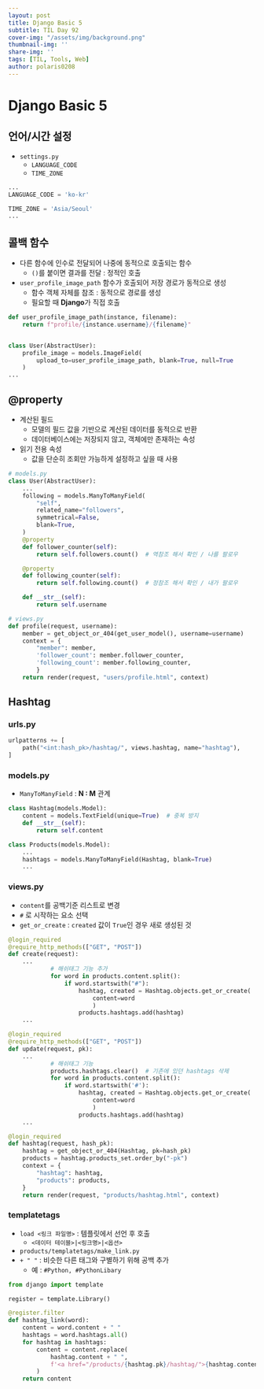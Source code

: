 ```yaml
---
layout: post
title: Django Basic 5
subtitle: TIL Day 92
cover-img: "/assets/img/background.png"
thumbnail-img: ''
share-img: ''
tags: [TIL, Tools, Web]
author: polaris0208
---
```


# Django Basic 5

## 언어/시간 설정
- `settings.py`
  - `LANGUAGE_CODE`
  - `TIME_ZONE` 

```py
...
LANGUAGE_CODE = 'ko-kr'

TIME_ZONE = 'Asia/Seoul'
...
```

## 콜백 함수
- 다른 함수에 인수로 전달되어 나중에 동적으로 호출되는 함수
  - `()`를 붙이면 결과를 전달 : 정적인 호출
- `user_profile_image_path` 함수가 호출되어 저장 경로가 동적으로 생성
  - 함수 객체 자체를 참조 : 동적으로 경로를 생성
  - 필요할 때 **Django**가 직접 호출

```py
def user_profile_image_path(instance, filename):
    return f"profile/{instance.username}/{filename}"


class User(AbstractUser):
    profile_image = models.ImageField(
        upload_to=user_profile_image_path, blank=True, null=True
    )
...
```

## @property
- 계산된 필드
  - 모델의 필드 값을 기반으로 계산된 데이터를 동적으로 반환
  - 데이터베이스에는 저장되지 않고, 객체에만 존재하는 속성
- 읽기 전용 속성
  - 값을 단순히 조회만 가능하게 설정하고 싶을 때 사용

```py
# models.py
class User(AbstractUser):
    ...
    following = models.ManyToManyField(
        "self",
        related_name="followers",
        symmetrical=False,
        blank=True,
    )
    @property
    def follower_counter(self):
        return self.followers.count()  # 역참조 해서 확인 / 나를 팔로우

    @property
    def following_counter(self):
        return self.following.count()  # 정참조 해서 확인 / 내가 팔로우

    def __str__(self):
        return self.username

# views.py
def profile(request, username):
    member = get_object_or_404(get_user_model(), username=username)
    context = {
        "member": member,
        'follower_count': member.follower_counter,
        'following_count': member.following_counter,
        }
    return render(request, "users/profile.html", context)
```

## Hashtag

### urls.py

```py
urlpatterns += [
    path("<int:hash_pk>/hashtag/", views.hashtag, name="hashtag"),
]
```

### models.py
- `ManyToManyField` : **N : M** 관계

```py
class Hashtag(models.Model):
    content = models.TextField(unique=True)  # 중복 방지
    def __str__(self):
        return self.content

class Products(models.Model):
    ...
    hashtags = models.ManyToManyField(Hashtag, blank=True)
    ...
```

### views.py
- `content`를 공백기준 리스트로 변경
- `#` 로 시작하는 요소 선택
- `get_or_create` : `created` 값이 `True`인 경우 새로 생성된 것

```py
@login_required
@require_http_methods(["GET", "POST"])
def create(request):
    ...
            # 해쉬태그 기능 추가
            for word in products.content.split():  
                if word.startswith("#"):  
                    hashtag, created = Hashtag.objects.get_or_create(
                        content=word
                        )
                    products.hashtags.add(hashtag)
    ...  

@login_required
@require_http_methods(["GET", "POST"])
def update(request, pk):
    ...
            # 해쉬태그 기능
            products.hashtags.clear()  # 기존에 있던 hashtags 삭제
            for word in products.content.split():
                if word.startswith('#'):
                    hashtag, created = Hashtag.objects.get_or_create(
                        content=word
                        )
                    products.hashtags.add(hashtag)
    ...

@login_required
def hashtag(request, hash_pk):
    hashtag = get_object_or_404(Hashtag, pk=hash_pk)
    products = hashtag.products_set.order_by("-pk")
    context = {
        "hashtag": hashtag,
        "products": products,
    }
    return render(request, "products/hashtag.html", context)
```

### templatetags
- `load <링크 파일명>` : 템플릿에서 선언 후 호출
  - `<데이터 테이블>|<링크명>|<옵션>`
- `products/templatetags/make_link.py`
- `+ " "` : 비슷한 다른 태그와 구별하기 위해 공백 추가
  - 예 : `#Python, #PythonLibary`

```py
from django import template

register = template.Library()

@register.filter
def hashtag_link(word):
    content = word.content + " "
    hashtags = word.hashtags.all()
    for hashtag in hashtags:
        content = content.replace(
            hashtag.content + " ",
            f'<a href="/products/{hashtag.pk}/hashtag/">{hashtag.content}</a> ',
        )
    return content
```